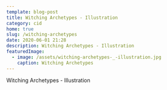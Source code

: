 ```yaml
---
template: blog-post
title: Witching Archetypes - Illustration
category: cid
home: true
slug: /witching-archetypes
date: 2020-06-01 21:28
description: Witching Archetypes - Illustration
featuredImage: 
  - image: /assets/witching-archetypes-_-illustration.jpg
    caption: Witching Archetypes
---
```

Witching Archetypes - Illustration